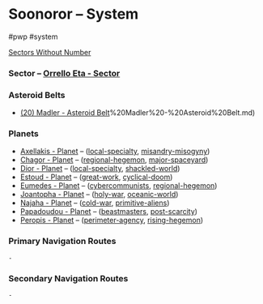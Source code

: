 # Soonoror &ndash; System

#pwp #system 

[Sectors Without Number](https://sectorswithoutnumber.com/sector/bfDcBzTtgpeyLUfwzjio/system/cjZY7XQTPLalUItap6Mv)

### Sector &ndash; [Orrello Eta - Sector](Orrello%20Eta%20-%20Sector.md)

### Asteroid Belts

-   [(20) Madler - Asteroid Belt](20)%20Madler%20-%20Asteroid%20Belt.md)

### Planets

-   [Axellakis - Planet](Axellakis%20-%20Planet.md) &ndash;  ([local-specialty](../../../Gaming/StarsWithoutNumber/Local%20Specialty.md), [misandry-misogyny](../../../Gaming/StarsWithoutNumber/Misandry_Misogyny.md))
-   [Chagor - Planet](Chagor%20-%20Planet.md) &ndash;  ([regional-hegemon](../../../Gaming/StarsWithoutNumber/Regional%20Hegemon.md), [major-spaceyard](../../../Gaming/StarsWithoutNumber/Major%20Spaceyard.md))
-   [Dior - Planet](Dior%20-%20Planet.md) &ndash; ([local-specialty](../../../Gaming/StarsWithoutNumber/Local%20Specialty.md), [shackled-world](../../../Gaming/StarsWithoutNumber/Shackled%20World.md))
-   [Estoud - Planet](Estoud%20-%20Planet.md) &ndash;  ([great-work](../../../Gaming/StarsWithoutNumber/Great%20Work.md), [cyclical-doom](../../../Gaming/StarsWithoutNumber/Cyclical%20Doom.md))
-   [Eumedes - Planet](Eumedes%20-%20Planet.md)  &ndash; ([cybercommunists](../../../Gaming/StarsWithoutNumber/Cybercommunists.md), [regional-hegemon](../../../Gaming/StarsWithoutNumber/Regional%20Hegemon.md))
-   [Joantopha - Planet](Joantopha%20-%20Planet.md) &ndash;  ([holy-war](../../../Gaming/StarsWithoutNumber/Holy%20War.md), [oceanic-world](../../../Gaming/StarsWithoutNumber/Oceanic%20World.md))
-   [Najaha - Planet](Najaha%20-%20Planet.md) &ndash;  ([cold-war](../../../Gaming/StarsWithoutNumber/Cold%20War.md), [primitive-aliens](../../../Gaming/StarsWithoutNumber/Primitive%20Aliens.md))
-   [Papadoudou - Planet](Papadoudou%20-%20Planet.md) &ndash;  ([beastmasters](../../../Gaming/StarsWithoutNumber/Beastmasters.md), [post-scarcity](../../../Gaming/StarsWithoutNumber/Post-Scarcity.md))
-   [Peropis - Planet](Peropis%20-%20Planet.md) &ndash;  ([perimeter-agency](../../../Gaming/StarsWithoutNumber/Perimeter%20Agency.md), [rising-hegemon](../../../Gaming/StarsWithoutNumber/Rising%20Hegemon.md))

### Primary Navigation Routes
	- 

### Secondary Navigation Routes
	- 
